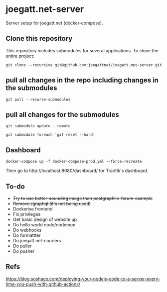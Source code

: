 # joegatt.net-server

Server setup for joegatt.net (docker-compose).

## Clone this repository

This repository includes submodules for several applications. To clone the entire project:

    git clone --recursive git@github.com:joegattnet/joegatt.net-server.git

## pull all changes in the repo including changes in the submodules

    git pull --recurse-submodules

## pull all changes for the submodules

    git submodule update --remote

    git submodule foreach 'git reset --hard'

## Dashboard

    docker-compose up -f docker-compose-prod.yml --force-recreate

Then go to http://localhost:8080/dashboard/ for Traefik's dashboard.

## To-do
- ~~Try to use better-sounding image than postgraphile-forum-example~~
- ~~Remove /graphql (it's not being used)~~
- Dockerise frontend
- Fix privileges
- Get basic design of website up
- Do hello world node/nodemon
- Do webhooks
- Do formattter
- Do joegatt.net-couriers
- Do puller
- Do pusher

## Refs

https://blog.soshace.com/deploying-your-nodejs-code-to-a-server-every-time-you-push-with-github-actions/
